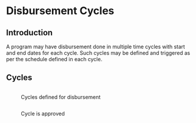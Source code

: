 # Disbursement Cycles

## Introduction

A program may have disbursement done in multiple time cycles with start and end dates for each cycle. Such cycles may be defined and triggered as per the schedule defined in each cycle.

## Cycles

<figure><img src="https://lh6.googleusercontent.com/_U-WEqXDiVCKlcb6E-4g8DGpYvDBNT0JWym9-8tPXUlQjtRcLwgLfaIhLgd2rE5-U2F7zClRfw3SMrsQ7Bs6kKfjP1ESDPsDIinHzIdRroVHRmNp8k05zKUeiUltcndPVO-QZApMPemdPog=s2048" alt=""><figcaption><p>Cycles defined for disbursement</p></figcaption></figure>

<figure><img src="https://lh5.googleusercontent.com/C76Zt0_MkMXaJabsTBYvv_RlpzwOgzbOg1UBsJSMeN-ER9_RFMQrdHK_kBi7wRJoZax4EGDOkEg2MDZrExKumBjcS5eOGTUG3fIkvYG945beQ2iyy50zDzYKyfYmWBHuBI51MdFjUa2wTnc=s2048" alt=""><figcaption><p>Cycle is approved</p></figcaption></figure>
